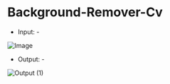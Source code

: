 # Background-Remover-Cv


- Input: -

![Image](https://user-images.githubusercontent.com/65455865/159177387-79a75310-8981-4efd-955b-48471b48e52a.jpg)


- Output: -

![Output (1)](https://user-images.githubusercontent.com/65455865/159177445-819443d1-21f9-40b8-8641-b18a5da84aed.png)
